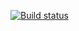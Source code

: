 [![Build status](https://ci.appveyor.com/api/projects/status/kw4hh084rx2lhorc?svg=true)](https://ci.appveyor.com/project/Valeriya908/aqa-2-2)
